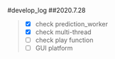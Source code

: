 #develop_log
##2020.7.28
>-[x] check prediction_worker
>-[x] check multi-thread
>-[ ] check play function
>-[ ] GUI platform